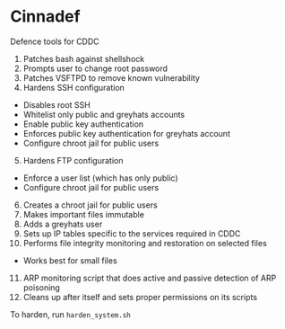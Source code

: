 # Cinnadef

Defence tools for CDDC

1. Patches bash against shellshock
2. Prompts user to change root password
3. Patches VSFTPD to remove known vulnerability
4. Hardens SSH configuration
  - Disables root SSH
  - Whitelist only public and greyhats accounts
  - Enable public key authentication
  - Enforces public key authentication for greyhats account
  - Configure chroot jail for public users
5. Hardens FTP configuration
  - Enforce a user list (which has only public)
  - Configure chroot jail for public users
6. Creates a chroot jail for public users
7. Makes important files immutable
8. Adds a greyhats user
9. Sets up IP tables specific to the services required in CDDC
10. Performs file integrity monitoring and restoration on selected files
  - Works best for small files
11. ARP monitoring script that does active and passive detection of ARP poisoning
12. Cleans up after itself and sets proper permissions on its scripts

To harden, run `harden_system.sh`
